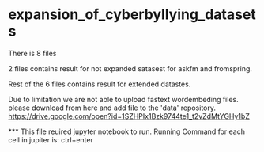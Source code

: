 # expansion_of_cyberbyllying_datasets
There is 8 files

2 files contains result for not expanded satasest for askfm and fromspring.

Rest of the 6 files contains result for extended datastes.

Due to  limitation we are not able to upload fastext wordembeding files. please download from here and add file to the 'data' repository.
https://drive.google.com/open?id=1SZHPIx1Bzk9744te1_t2vZdMtYGHy1bZ

*** This file reuired jupyter notebook to run.
Running Command for each cell in jupiter is: ctrl+enter

